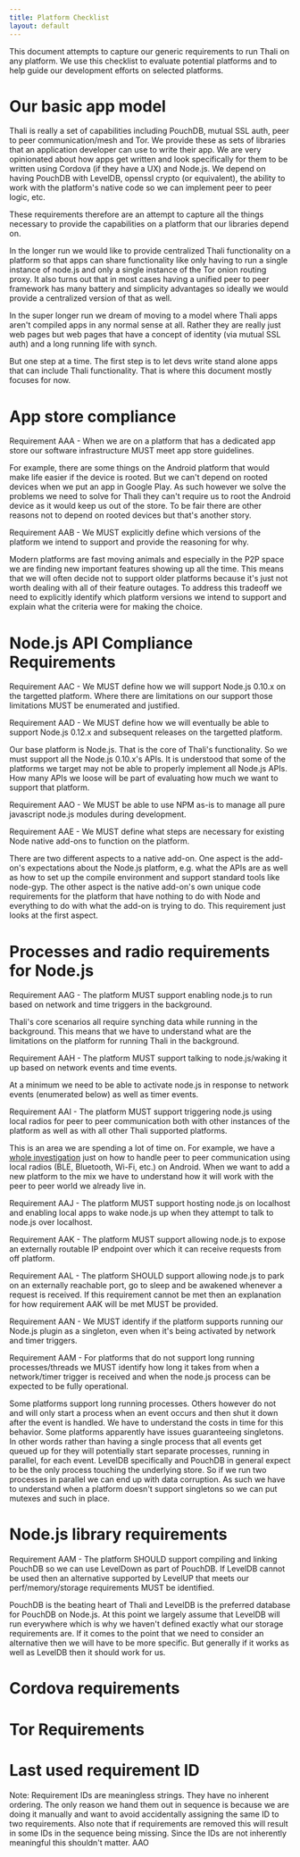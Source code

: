 ```yaml
---
title: Platform Checklist
layout: default
---
```


This document attempts to capture our generic requirements to run Thali on any platform. We use this checklist to evaluate potential platforms and to help guide our development efforts on selected platforms.

# Our basic app model
Thali is really a set of capabilities including PouchDB, mutual SSL auth, peer to peer communication/mesh and Tor. We provide these as sets of libraries that an application developer can use to write their app. We are very opinionated about how apps get written and look specifically for them to be written using Cordova (if they have a UX) and Node.js. We depend on having PouchDB with LevelDB, openssl crypto (or equivalent), the ability to work with the platform's native code so we can implement peer to peer logic, etc.

These requirements therefore are an attempt to capture all the things necessary to provide the capabilities on a platform that our libraries depend on.

In the longer run we would like to provide centralized Thali functionality on a platform so that apps can share functionality like only having to run a single instance of node.js and only a single instance of the Tor onion routing proxy. It also turns out that in most cases having a unified peer to peer framework has many battery and simplicity advantages so ideally we would provide a centralized version of that as well.

In the super longer run we dream of moving to a model where Thali apps aren't compiled apps in any normal sense at all. Rather they are really just web pages but web pages that have a concept of identity (via mutual SSL auth) and a long running life with synch.

But one step at a time. The first step is to let devs write stand alone apps that can include Thali functionality. That is where this document mostly focuses for now.

# App store compliance
Requirement AAA - When we are on a platform that has a dedicated app store our software infrastructure MUST meet app store guidelines.

For example, there are some things on the Android platform that would make life easier if the device is rooted. But we can't depend on rooted devices when we put an app in Google Play. As such however we solve the problems we need to solve for Thali they can't require us to root the Android device as it would keep us out of the store. To be fair there are other reasons not to depend on rooted devices but that's another story.

Requirement AAB - We MUST explicitly define which versions of the platform we intend to support and provide the reasoning for why.

Modern platforms are fast moving animals and especially in the P2P space we are finding new important features showing up all the time. This means that we will often decide not to support older platforms because it's just not worth dealing with all of their feature outages. To address this tradeoff we need to explicitly identify which platform versions we intend to support and explain what the criteria were for making the choice.

# Node.js API Compliance Requirements
Requirement AAC - We MUST define how we will support Node.js 0.10.x on the targetted platform. Where there are limitations on our support those limitations MUST be enumerated and justified.

Requirement AAD - We MUST define how we will eventually be able to support Node.js 0.12.x and subsequent releases on the targetted platform.

Our base platform is Node.js. That is the core of Thali's functionality. So we must support all the Node.js 0.10.x's APIs. It is understood that some of the platforms we target may not be able to properly implement all Node.js APIs. How many APIs we loose will be part of evaluating how much we want to support that platform.

Requirement AAO - We MUST be able to use NPM as-is to manage all pure javascript node.js modules during development.

Requirement AAE - We MUST define what steps are necessary for existing Node native add-ons to function on the platform.

There are two different aspects to a native add-on. One aspect is the add-on's expectations about the Node.js platform, e.g. what the APIs are as well as how to set up the compile environment and support standard tools like node-gyp. The other aspect is the native add-on's own unique code requirements for the platform that have nothing to do with Node and everything to do with what the add-on is trying to do. This requirement just looks at the first aspect.

# Processes and radio requirements for Node.js
Requirement AAG - The platform MUST support enabling node.js to run based on network and time triggers in the background.

Thali's core scenarios all require synching data while running in the background. This means that we have to understand what are the limitations on the platform for running Thali in the background.

Requirement AAH - The platform MUST support talking to node.js/waking it up based on network events and time events.

At a minimum we need to be able to activate node.js in response to network events (enumerated below) as well as timer events.

Requirement AAI - The platform MUST support triggering node.js using local radios for peer to peer communication both with other instances of the platform as well as with all other Thali supported platforms.

This is an area we are spending a lot of time on. For example, we have a [whole investigation](AndroidP2P) just on how to handle peer to peer communication using local radios (BLE, Bluetooth, Wi-Fi, etc.) on Android. When we want to add a new platform to the mix we have to understand how it will work with the peer to peer world we already live in.

Requirement AAJ - The platform MUST support hosting node.js on localhost and enabling local apps to wake node.js up when they attempt to talk to node.js over localhost.

Requirement AAK - The platform MUST support allowing node.js to expose an externally routable IP endpoint over which it can receive requests from off platform.

Requirement AAL - The platform SHOULD support allowing node.js to park on an externally reachable port, go to sleep and be awakened whenever a request is received. If this requirement cannot be met then an explanation for how requirement AAK will be met MUST be provided.

Requirement AAN - We MUST identify if the platform supports running our Node.js plugin as a singleton, even when it's being activated by network and timer triggers.

Requirement AAM - For platforms that do not support long running processes/threads we MUST identify how long it takes from when a network/timer trigger is received and when the node.js process can be expected to be fully operational.

Some platforms support long running processes. Others however do not and will only start a process when an event occurs and then shut it down after the event is handled. We have to understand the costs in time for this behavior. Some platforms apparently have issues guaranteeing singletons. In other words rather than having a single process that all events get queued up for they will potentially start separate processes, running in parallel, for each event. LevelDB specifically and PouchDB in general expect to be the only process touching the underlying store. So if we run two processes in parallel we can end up with data corruption. As such we have to understand when a platform doesn't support singletons so we can put mutexes and such in place.

# Node.js library requirements
Requirement AAM - The platform SHOULD support compiling and linking PouchDB so we can use LevelDown as part of PouchDB. If LevelDB cannot be used then an alternative supported by LevelUP that meets our perf/memory/storage requirements MUST be identified.

PouchDB is the beating heart of Thali and LevelDB is the preferred database for PouchDB on Node.js. At this point we largely assume that LevelDB will run everywhere which is why we haven't defined exactly what our storage requirements are. If it comes to the point that we need to consider an alternative then we will have to be more specific. But generally if it works as well as LevelDB then it should work for us.



# Cordova requirements

# Tor Requirements










# Last used requirement ID
Note: Requirement IDs are meaningless strings. They have no inherent ordering. The only reason we hand them out in sequence is because we are doing it manually and want to avoid accidentally assigning the same ID to two requirements. Also note that if requirements are removed this will result in some IDs in the sequence being missing. Since the IDs are not inherently meaningful this shouldn't matter.
AAO
